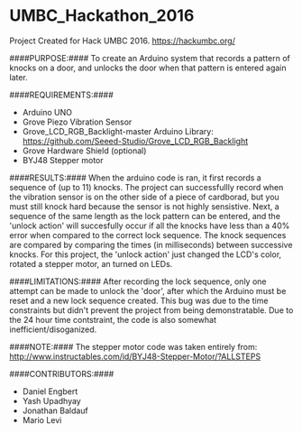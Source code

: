 # UMBC_Hackathon_2016
Project Created for Hack UMBC 2016.  https://hackumbc.org/

####PURPOSE:####
To create an Arduino system that records a pattern of knocks on a door, and unlocks the door when that pattern is entered again later.

####REQUIREMENTS:####
* Arduino UNO
* Grove Piezo Vibration Sensor
* Grove_LCD_RGB_Backlight-master Arduino Library: https://github.com/Seeed-Studio/Grove_LCD_RGB_Backlight
* Grove Hardware Shield (optional)
* BYJ48 Stepper motor

####RESULTS:####
When the arduino code is ran, it first records a sequence of (up to 11) knocks.  The project can successfullly record when the vibration sensor is on the other side of a piece of cardborad, but you must still knock hard because the sensor is not highly sensistive.  Next, a sequence of the same length as the lock pattern can be entered, and the 'unlock action' will succesfully occur if all the knocks have less than a 40% error when compared to the correct lock sequence.
The knock sequences are compared by comparing the times (in milliseconds) between successive knocks.
For this project, the 'unlock action' just changed the LCD's color, rotated a stepper motor, an turned on LEDs.

####LIMITATIONS:####
After recording the lock sequence, only one attempt can be made to unlock the 'door', after which the Arduino must be reset and a new lock sequence created.  This bug was due to the time constraints but didn't prevent the project from being demonstratable.  Due to the 24 hour time contstraint, the code is also somewhat inefficient/disoganized.

####NOTE:####
The stepper motor code was taken entirely from: http://www.instructables.com/id/BYJ48-Stepper-Motor/?ALLSTEPS

####CONTRIBUTORS:####
* Daniel Engbert
* Yash Upadhyay
* Jonathan Baldauf
* Mario Levi
